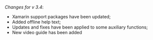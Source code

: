 _Changes for v 3.4_:
- Xamarin support packages have been updated;
- Added offline help text;
- Updates and fixes have been applied to some auxiliary functions;
- New video guide has been added
